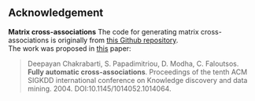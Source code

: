 ## Acknowledgement

**Matrix cross-associations**
The code for generating matrix cross-associations is originally from [this Github repository](https://github.com/clifflyon/fully-automatic-cross-associations).  
The work was proposed in [this](https://www.cs.cmu.edu/~christos/PUBLICATIONS/kdd04-cross-assoc.pdf) paper:  

> Deepayan Chakrabarti, S. Papadimitriou, D. Modha, C. Faloutsos.
> **Fully automatic cross-associations**. Proceedings of the tenth ACM SIGKDD international conference on Knowledge discovery and data
> mining. 2004. DOI:10.1145/1014052.1014064.
